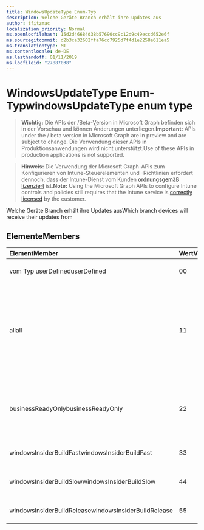 ```yaml
---
title: WindowsUpdateType Enum-Typ
description: Welche Geräte Branch erhält ihre Updates aus
author: tfitzmac
localization_priority: Normal
ms.openlocfilehash: 15d2d46684d38b57690cc9c12d9c49eccd652e6f
ms.sourcegitcommit: d2b3ca32602ffa76cc7925d7f4d1e2258e611ea5
ms.translationtype: MT
ms.contentlocale: de-DE
ms.lasthandoff: 01/11/2019
ms.locfileid: "27887038"
---
```

# <a name="windowsupdatetype-enum-type"></a><span data-ttu-id="531c0-103">WindowsUpdateType Enum-Typ</span><span class="sxs-lookup"><span data-stu-id="531c0-103">windowsUpdateType enum type</span></span>

> <span data-ttu-id="531c0-104">**Wichtig:** Die APIs der /Beta-Version in Microsoft Graph befinden sich in der Vorschau und können Änderungen unterliegen.</span><span class="sxs-lookup"><span data-stu-id="531c0-104">**Important:** APIs under the / beta version in Microsoft Graph are in preview and are subject to change.</span></span> <span data-ttu-id="531c0-105">Die Verwendung dieser APIs in Produktionsanwendungen wird nicht unterstützt.</span><span class="sxs-lookup"><span data-stu-id="531c0-105">Use of these APIs in production applications is not supported.</span></span>

> <span data-ttu-id="531c0-106">**Hinweis:** Die Verwendung der Microsoft Graph-APIs zum Konfigurieren von Intune-Steuerelementen und -Richtlinien erfordert dennoch, dass der Intune-Dienst vom Kunden [ordnungsgemäß lizenziert](https://go.microsoft.com/fwlink/?linkid=839381) ist.</span><span class="sxs-lookup"><span data-stu-id="531c0-106">**Note:** Using the Microsoft Graph APIs to configure Intune controls and policies still requires that the Intune service is [correctly licensed](https://go.microsoft.com/fwlink/?linkid=839381) by the customer.</span></span>

<span data-ttu-id="531c0-107">Welche Geräte Branch erhält ihre Updates aus</span><span class="sxs-lookup"><span data-stu-id="531c0-107">Which branch devices will receive their updates from</span></span>
## <a name="members"></a><span data-ttu-id="531c0-108">Elemente</span><span class="sxs-lookup"><span data-stu-id="531c0-108">Members</span></span>
|<span data-ttu-id="531c0-109">Element</span><span class="sxs-lookup"><span data-stu-id="531c0-109">Member</span></span>|<span data-ttu-id="531c0-110">Wert</span><span class="sxs-lookup"><span data-stu-id="531c0-110">Value</span></span>|<span data-ttu-id="531c0-111">Beschreibung</span><span class="sxs-lookup"><span data-stu-id="531c0-111">Description</span></span>|
|:---|:---|:---|
|<span data-ttu-id="531c0-112">vom Typ userDefined</span><span class="sxs-lookup"><span data-stu-id="531c0-112">userDefined</span></span>|<span data-ttu-id="531c0-113">0</span><span class="sxs-lookup"><span data-stu-id="531c0-113">0</span></span>|<span data-ttu-id="531c0-114">Ermöglicht es dem Benutzer festgelegt.</span><span class="sxs-lookup"><span data-stu-id="531c0-114">Allow the user to set.</span></span>|
|<span data-ttu-id="531c0-115">all</span><span class="sxs-lookup"><span data-stu-id="531c0-115">all</span></span>|<span data-ttu-id="531c0-116">1</span><span class="sxs-lookup"><span data-stu-id="531c0-116">1</span></span>|<span data-ttu-id="531c0-117">Semikolons jährlichen Channel (Ziel).</span><span class="sxs-lookup"><span data-stu-id="531c0-117">Semi-annual Channel (Targeted).</span></span> <span data-ttu-id="531c0-118">Gerät Ruft alle anwendbaren Feature Updates aus Semikolons jährlichen Channel (gezielte) ab.</span><span class="sxs-lookup"><span data-stu-id="531c0-118">Device gets all applicable feature updates from Semi-annual Channel (Targeted).</span></span>|
|<span data-ttu-id="531c0-119">businessReadyOnly</span><span class="sxs-lookup"><span data-stu-id="531c0-119">businessReadyOnly</span></span>|<span data-ttu-id="531c0-120">2</span><span class="sxs-lookup"><span data-stu-id="531c0-120">2</span></span>|<span data-ttu-id="531c0-121">Semikolons jährlichen Channel.</span><span class="sxs-lookup"><span data-stu-id="531c0-121">Semi-annual Channel.</span></span> <span data-ttu-id="531c0-122">Gerät ruft Feature Updates aus Semikolons jährlichen Channel ab.</span><span class="sxs-lookup"><span data-stu-id="531c0-122">Device gets feature updates from Semi-annual Channel.</span></span>|
|<span data-ttu-id="531c0-123">windowsInsiderBuildFast</span><span class="sxs-lookup"><span data-stu-id="531c0-123">windowsInsiderBuildFast</span></span>|<span data-ttu-id="531c0-124">3</span><span class="sxs-lookup"><span data-stu-id="531c0-124">3</span></span>|<span data-ttu-id="531c0-125">Erstellen von Windows-Insider - Fast</span><span class="sxs-lookup"><span data-stu-id="531c0-125">Windows Insider build - Fast</span></span>|
|<span data-ttu-id="531c0-126">windowsInsiderBuildSlow</span><span class="sxs-lookup"><span data-stu-id="531c0-126">windowsInsiderBuildSlow</span></span>|<span data-ttu-id="531c0-127">4</span><span class="sxs-lookup"><span data-stu-id="531c0-127">4</span></span>|<span data-ttu-id="531c0-128">Erstellen von Windows-Insider - langsam</span><span class="sxs-lookup"><span data-stu-id="531c0-128">Windows Insider build - Slow</span></span>|
|<span data-ttu-id="531c0-129">windowsInsiderBuildRelease</span><span class="sxs-lookup"><span data-stu-id="531c0-129">windowsInsiderBuildRelease</span></span>|<span data-ttu-id="531c0-130">5</span><span class="sxs-lookup"><span data-stu-id="531c0-130">5</span></span>|<span data-ttu-id="531c0-131">Windows-Insider Build-Version</span><span class="sxs-lookup"><span data-stu-id="531c0-131">Release Windows Insider build</span></span>|






